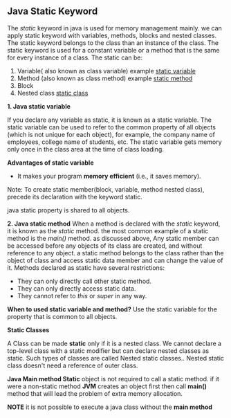 ## Java Static Keyword

The _static_ keyword in java is used for memory management mainly. we can apply static keyword with variables, methods, blocks and nested classes. The static keyword belongs to the class than an instance of the class. The static keyword is used for a constant variable or a method that is the same for every instance of a class.
The static can be:

1. Variable( also known as class variable) example [static variable](StaticVariable.java)
2. Method (also known as class method) example [static method](StaticMethodEx.java)
3. Block
4. Nested class [static class](StaticClassEx.java)

**1. Java static variable**

If you declare any variable as static, it is known as a static variable. The static variable can be used to refer to the common property of all objects (which is not unique for each object), for example, the company name of employees, college name of students, etc.
The static variable gets memory only once in the class area at the time of class loading.

**Advantages of static variable**

- It makes your program **memory efficient** (i.e., it saves memory).

Note: To create static member(block, variable, method nested class), precede its declaration with the keyword static.

java static property is shared to all objects.

**2. Java static method**
When a method is declared with the _static_ keyword, it is known as the _static_ method. the most common example of a static method is the _main()_ method. as discussed above, Any static member can be accessed before any objects of its class are created, and without reference to any object. a static method belongs to the class rather than the object of class and access static data member and can change the value of it. Methods declared as static have several restrictions:

- They can only directly call other static method.
- They can only directly access static data.
- They cannot refer to _this_ or _super_ in any way.

**When to used static variable and method?**
Use the static variable for the property that is common to all objects.

**Static Classes**

A Class can be made **static** only if it is a nested class. We cannot declare a top-level class with a static modifier but can declare nested classes as static. Such types of classes are called Nested static classes..
Nested static class doesn't need a reference of outer class.

**Java Main method Static**
object is not required to call a static method. if it were a non-static method **JVM** creates an object first then call **main()** method that will lead the problem of extra memory allocation.

**NOTE** it is not possible to execute a java class without the **main method**
